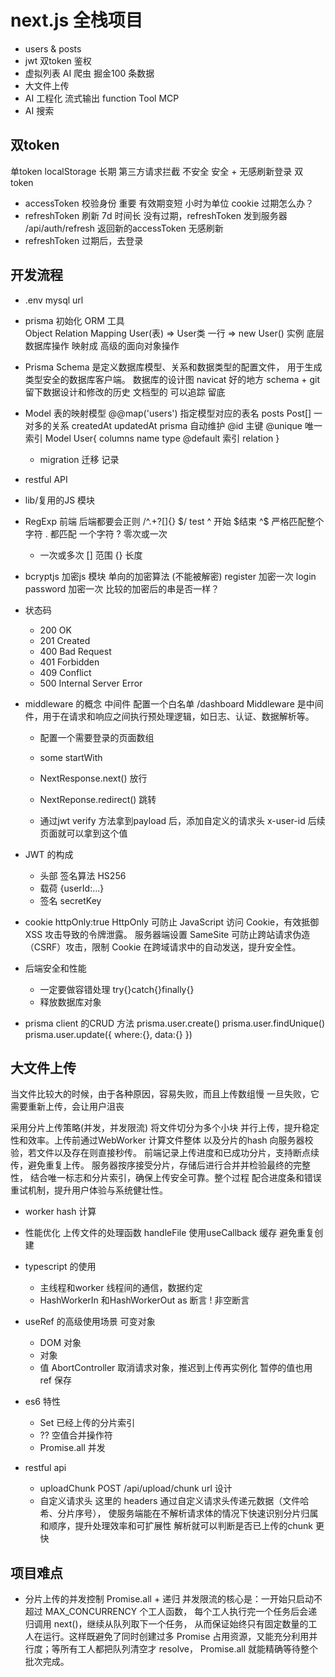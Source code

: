 # next.js 全栈项目

- users & posts
- jwt 双token 鉴权
- 虚拟列表
    AI 爬虫 掘金100 条数据
- 大文件上传
- AI 工程化
    流式输出
    function Tool
    MCP
- AI 搜索

## 双token
单token localStorage  长期  第三方请求拦截  不安全
安全 + 无感刷新登录
双token 
- accessToken 校验身份  重要 有效期变短 小时为单位 cookie
    过期怎么办？
- refreshToken 刷新 7d 时间长
    没有过期，refreshToken 发到服务器 /api/auth/refresh 
    返回新的accessToken 无感刷新
- refreshToken 过期后，去登录

## 开发流程
- .env
    mysql url
- prisma 初始化
    ORM 工具  
    Object Relation Mapping
    User(表) => User类
    一行     => new User() 实例
    底层数据库操作 映射成 高级的面向对象操作
- Prisma Schema 是定义数据库模型、关系和数据类型的配置文件，
用于生成类型安全的数据库客户端。
  数据库的设计图
  navicat 好的地方 schema + git 留下数据设计和修改的历史
  文档型的  可以追踪  留底
- Model 表的映射模型
  @@map('users')    指定模型对应的表名
  posts   Post[]    一对多的关系
  createdAt updatedAt prisma  自动维护
  @id 主键  @unique 唯一索引
  Model User{
    columns name type @default
    索引
    relation
  }

  - migration 迁移
      记录
- restful API
- lib/复用的JS 模块
- RegExp
    前端 后端都要会正则
    /^.+?[]{} $/   test
    ^ 开始 $结束  ^$ 严格匹配整个字符
    . 都匹配  一个字符
    ? 零次或一次
    + 一次或多次
    [] 范围
    {} 长度
- bcryptjs 加密js 模块  单向的加密算法 (不能被解密)
  register  加密一次
  login   password  加密一次
  比较的加密后的串是否一样？
- 状态码
    - 200 OK
    - 201 Created
    - 400 Bad Request
    - 401 Forbidden
    - 409 Conflict
    - 500 Internal Server Error

- middleware 的概念
    中间件  配置一个白名单
    /dashboard
    Middleware 是中间件，用于在请求和响应之间执行预处理逻辑，如日志、认证、数据解析等。
    - 配置一个需要登录的页面数组
    - some startWith
    - NextResponse.next()    放行
    - NextReponse.redirect() 跳转

    - 通过jwt verify 方法拿到payload 后，添加自定义的请求头
        x-user-id
        后续页面就可以拿到这个值

- JWT 的构成
    - 头部
        签名算法  HS256
    - 载荷
        {userId:...}
    - 签名
        secretKey
- cookie
    httpOnly:true
    HttpOnly 可防止 JavaScript 访问 Cookie，有效抵御 XSS 攻击导致的令牌泄露。
    服务器端设置
    SameSite 可防止跨站请求伪造（CSRF）攻击，限制 Cookie 在跨域请求中的自动发送，提升安全性。
    
- 后端安全和性能
  - 一定要做容错处理
      try{}catch{}finally{}
  - 释放数据库对象
- prisma client 的CRUD 方法
    prisma.user.create()
    prisma.user.findUnique()
    prisma.user.update({
      where:{},
      data:{}
    })

## 大文件上传
当文件比较大的时候，由于各种原因，容易失败，而且上传数组慢
一旦失败，它需要重新上传，会让用户沮丧

采用分片上传策略(并发，并发限流) 将文件切分为多个小块
并行上传，提升稳定性和效率。上传前通过WebWorker 计算文件整体
以及分片的hash 向服务器校验，若文件以及存在则直接秒传。
前端记录上传进度和已成功分片，支持断点续传，避免重复上传。
服务器按序接受分片，存储后进行合并并检验最终的完整性，
结合唯一标志和分片索引，确保上传安全可靠。整个过程
配合进度条和错误重试机制，提升用户体验与系统健壮性。

- worker hash 计算
- 性能优化
    上传文件的处理函数 handleFile 使用useCallback 缓存
    避免重复创建
- typescript 的使用
    - 主线程和worker 线程间的通信，数据约定
    - HashWorkerIn 和HashWorkerOut
        as 断言
        !  非空断言

- useRef 的高级使用场景
    可变对象
     - DOM 对象
     - 对象
     - 值
    AbortController 取消请求对象，推迟到上传再实例化
    暂停的值也用 ref 保存

- es6 特性
    - Set 已经上传的分片索引
    - ?? 空值合并操作符
    - Promise.all 并发

- restful api
    - uploadChunk POST  /api/upload/chunk    url 设计
    - 自定义请求头
        这里的 headers 通过自定义请求头传递元数据（文件哈希、分片序号），
        使服务端能在不解析请求体的情况下快速识别分片归属和顺序，提升处理效率和可扩展性
        解析就可以判断是否已上传的chunk 更快

## 项目难点
- 分片上传的并发控制
    Promise.all + 递归
    并发限流的核心是：一开始只启动不超过 MAX_CONCURRENCY 个工人函数，
    每个工人执行完一个任务后会递归调用 next()，继续从队列取下一个任务，
    从而保证始终只有固定数量的工人在运行。这样既避免了同时创建过多 Promise 
    占用资源，又能充分利用并行度；等所有工人都把队列清空才 resolve，
    Promise.all 就能精确等待整个批次完成。
